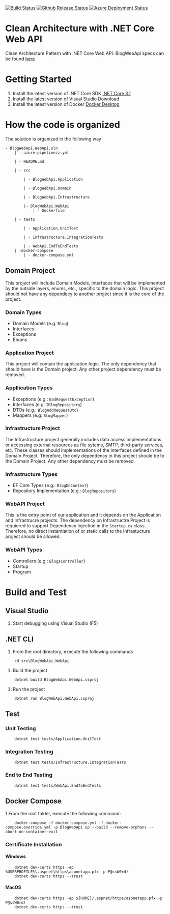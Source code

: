 [![Build Status](https://hack3rlife.visualstudio.com/Github/_apis/build/status/hack3rlife.cleanarchitecture-blog-azure?branchName=main)](https://hack3rlife.visualstudio.com/Github/_build/latest?definitionId=5&branchName=main)
[![Github Release Status](https://hack3rlife.visualstudio.com/Github/_apis/build/status/hack3rlife.cleanarchitecture-blog-azure?branchName=main&label=Github-Release)](https://hack3rlife.visualstudio.com/Github/_build/latest?definitionId=5&branchName=main)
[![Azure Deployment Status](https://hack3rlife.visualstudio.com/Github/_apis/build/status/hack3rlife.cleanarchitecture-blog-azure?branchName=main&label=Azure-Deployment)](https://hack3rlife.visualstudio.com/Github/_build/latest?definitionId=5&branchName=main)

# Clean Architecture with .NET Core Web API 
Clean Architecture Pattern with .NET Core Web API. BlogWebApi specs can be found [here](http://webapiblog.azurewebsites.net/index.html)

# Getting Started
1. Install the latest version of .NET Core SDK [.NET Core 3.1](https://dotnet.microsoft.com/en-us/download/dotnet/3.1)
1. Install the latest version of Visual Studio [Download](https://visualstudio.microsoft.com/downloads/) 
1. Install the latest version of Docker [Docker Desktop](https://www.docker.com/products/docker-desktop)

# How the code is organized
The solution is organized in the following way

    - BlogWebApi.WebApi.sln
        | - azure-pipelinezz.yml

        | - README.md

        | - src

            | - BlogWebApi.Application

            | - BlogWebApi.Domain

            | - BlogWebApi.Infrastructure

            |- BlogWebApi.WebApi
                | - Dockerfile

        | - tests

            | - Application.UnitTest

            | - Infrastructure.IntegrationTests

            | - WebApi.EndToEndTests
        | -docker-compose
            | - docker-compose.yml

## Domain Project
This project will include Domain Models, Interfaces that will be implemented by the outside layers, enums, etc., specific to the domain logic.  This project should not have any dependecy to another project since it is the core of the project.

### Domain Types
* Domain Models (e.g. `Blog`)
* Interfaces
* Exceptions
* Enums

### Application Project
This project will contain the application logic. The only dependency that should have is the Domain project. Any other project dependency must be removed.

### Appllication Types
* Exceptions (e.g.: `BadRequestException`)
* Interfaces (e.g. `IBlogRepository`)
* DTOs (e.g.: `BlogAddRequestDto`)
* Mappers (e.g: `BlogMapper`)

### Infrastructure Project
The Infrastructure project generally includes data access implementations or accessing external resources as file sytems, SMTP, third-party services, etc.  These classes should implementations of the Interfaces defined in the Domain Project.  Therefore, the only dependency in this project should be to the Domain Project.  Any other dependency must be removed.

### Infrastructure Types
* EF Core Types (e.g.: `BlogDbContext`) 
* Repository Implementation (e.g.: `BlogRepository`)

### WebAPI Project
This is the entry point of our application and it depends on the Application and Infrastrucre projects.  The dependency on Infrastructre Project is requiered to support Dependency Injection in the `Startup.cs` class.  Therefore, no direct instantiation of or static calls to the Infrastucture project should be allowed.

### WebAPI Types
* Controllers (e.g.: `BlogsController`)
* Startup
* Program 

# Build and Test
## Visual Studio
1. Start debugging using Visual Studio (F5)

## .NET CLI
1. From the root directory, execute the following commands
```
    cd src\BlogWebApi.WebApi
```
1. Build the project
```
    dotnet build BlogWebApi.WebApi.csproj
```
1. Run the project
```
    dotnet run BlogWebApi.WebApi.csproj
```

## Test
### Unit Testing
```
    dotnet test tests/Application.UnitTest
```

### Integration Testing
```
    dotnet test tests/Infrastructure.IntegrationTests
```

### End to End Testing
```
    dotnet test tests/WebApi.EndToEndTests
```

## Docker Compose
1.From the root folder, execute the following command:
```
    docker-compose -f docker-compose.yml -f docker-compose.override.yml -p BlogWebApi up --build --remove-orphans --abort-on-container-exit
```

### Certificate Installation

#### Windows
```
    dotnet dev-certs https -ep %USERPROFILE%\.aspnet\https\aspnetapp.pfx -p P@ssW0rd!
    dotnet dev-certs https --trust
```

#### MacOS
```
    dotnet dev-certs https -ep ${HOME}/.aspnet/https/aspnetapp.pfx -p P@ssW0rd!
    dotnet dev-certs https --trust
```